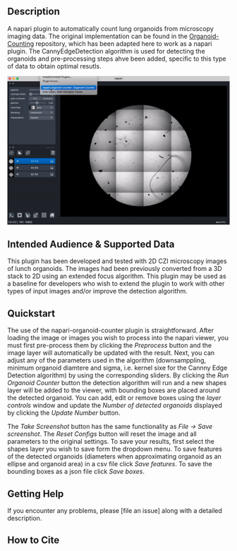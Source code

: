 ## Description

A napari plugin to automatically count lung organoids from microscopy imaging data. The original implementation can be found in the [Organoid-Counting](https://github.com/HelmholtzAI-Consultants-Munich/Organoid-Counting) repository, which has been adapted here to work as a napari plugin. The CannyEdgeDetection algorithm is used for detecting the organoids and pre-processing steps ahve been added, specific to this type of data to obtain optimal resutls.

![Alt Text](https://github.com/HelmholtzAI-Consultants-Munich/napari-organoid-counter/blob/main/readme-content/demo-plugin.gif)

## Intended Audience & Supported Data

This plugin has been developed and tested with 2D CZI microscopy images of lunch organoids. The images had been previously converted from a 3D stack to 2D using an extended focus algorithm. This plugin may be used as a baseline for developers who wish to extend the plugin to work with other types of input images and/or improve the detection algorithm. 

## Quickstart

The use of the napari-organoid-counter plugin is straightforward. After loading the image or images you wish to process into the napari viewer, you must first pre-process them by clicking the _Preprocess_ button and the image layer will automatically be updated with the result. Next, you can adjust any of the parameters used in the algorithm (downsamppling, minimum organoid diamtere and sigma, i.e. kernel sixe for the Cannny Edge Detection algorithm) by using the corresponding sliders. By clicking the _Run Organoid Counter_ button the detection algorithm will run and a new shapes layer will be added to the viewer, with bounding boxes are placed around the detected organoid. You can add, edit or remove boxes using the _layer controls_ window and update the _Number of detected organoids_ displayed by clicking the _Update Number_ button. 

The _Take Screenshot_ button has the same functionality as _File -> Save screenshot_. The _Reset Configs_ button will reset the image and all parameters to the original settings. To save your results, first select the shapes layer you wish to save form the dropdown menu. To save features of the detected organoids (diameters when approximating organoid as an ellipse and organoid area) in a csv file click _Save features_. To save the bounding boxes as a json file click _Save boxes_.


## Getting Help

If you encounter any problems, please [file an issue] along with a detailed description.

## How to Cite




